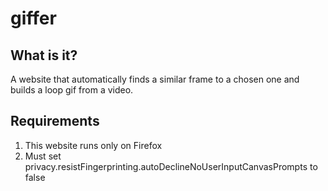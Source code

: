 # giffer
## What is it?
A website that automatically finds a similar frame to a chosen one and builds a loop gif from a video.
## Requirements
1. This website runs only on Firefox
2. Must set privacy.resistFingerprinting.autoDeclineNoUserInputCanvasPrompts to false